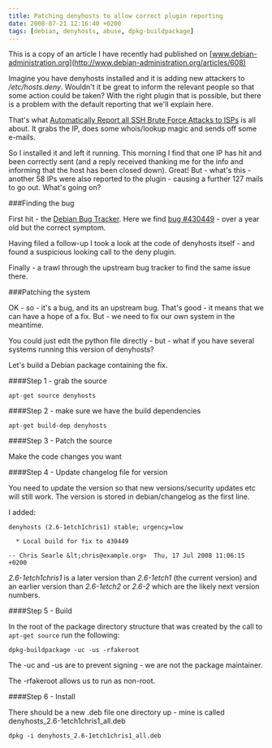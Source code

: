 ```yaml
---
title: Patching denyhosts to allow correct plugin reporting
date: 2008-07-21 12:16:40 +0200
tags: [debian, denyhosts, abuse, dpkg-buildpackage]
---
```


This is a copy of an article I have recently had published on [www.debian-administration.org](http://www.debian-administration.org/articles/608)

Imagine you have denyhosts installed and it is adding new attackers to */etc/hosts.deny*. Wouldn't it be great to inform the relevant people so that some action could be taken?  With the right plugin that is possible, but there is a problem with the default reporting that we'll explain here.

That's what [Automatically Report all SSH Brute Force Attacks to ISPs](http://panthersoftware.com/articles/view/5/automatically-report-all-ssh-brute-force-attacks-to-isps) is all about. It grabs the IP, does some whois/lookup magic and sends off some e-mails.

So I installed it and left it running. This morning I find that one IP has hit and been correctly sent (and a reply received thanking me for the info and informing that the host has been closed down). Great! But - what's this - another 58 IPs were also reported to the plugin - causing a further 127 mails to go out. What's going on?

###Finding the bug

First hit - the [Debian Bug Tracker](http://www.debian.org/Bugs/). Here we find [bug #430449](http://bugs.debian.org/cgi-bin/bugreport.cgi?bug=430449) - over a year old but the correct symptom.

Having filed a follow-up I took a look at the code of denyhosts itself - and found a suspicious looking call to the deny plugin.

Finally - a trawl through the upstream bug tracker to find the same issue there.

###Patching the system

OK - so - it's a bug, and its an upstream bug. That's good - it means that we can have a hope of a fix. But - we need to fix our own system in the meantime.

You could just edit the python file directly - but - what if you have several systems running this version of denyhosts?

Let's build a Debian package containing the fix.

####Step 1 - grab the source

    apt-get source denyhosts

####Step 2 - make sure we have the build dependencies

    apt-get build-dep denyhosts

####Step 3 - Patch the source

Make the code changes you want

####Step 4 - Update changelog file for version

You need to update the version so that new versions/security updates etc will still work. The version is stored in debian/changelog as the first line.

I added:

    denyhosts (2.6-1etch1chris1) stable; urgency=low

      * Local build for fix to 430449

    -- Chris Searle &lt;chris@example.org>  Thu, 17 Jul 2008 11:06:15 +0200

*2.6-1etch1chris1* is a later version than *2.6-1etch1* (the current version) and an earlier version than *2.6-1etch2* or *2.6-2* which are the likely next version numbers.

####Step 5 - Build

In the root of the package directory structure that was created by the call to <code>apt-get source</code> run the following:

    dpkg-buildpackage -uc -us -rfakeroot

The -uc and -us are to prevent signing - we are not the package maintainer.

The -rfakeroot allows us to run as non-root.

####Step 6 - Install

There should be a new .deb file one directory up - mine is called denyhosts_2.6-1etch1chris1_all.deb

    dpkg -i denyhosts_2.6-1etch1chris1_all.deb
